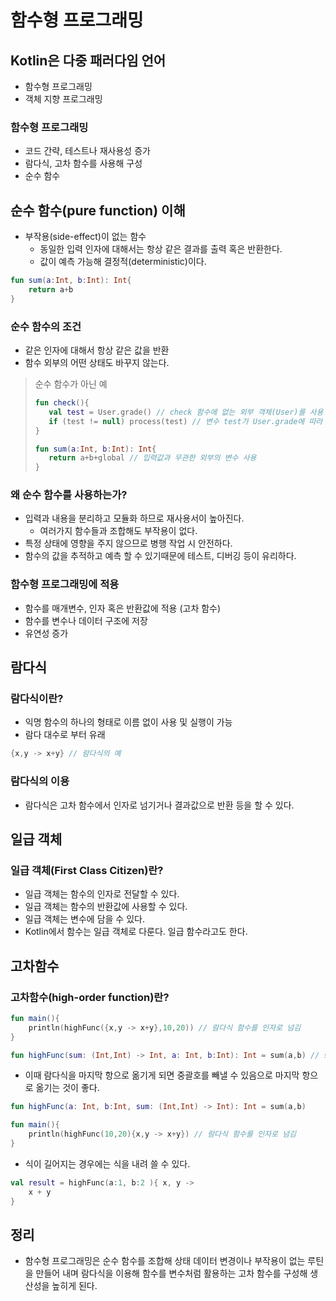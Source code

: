 # 함수형 프로그래밍

## Kotlin은 다중 패러다임 언어

* 함수형 프로그래밍
* 객체 지향 프로그래밍

### 함수형 프로그래밍

* 코드 간략, 테스트나 재사용성 증가
* 람다식, 고차 함수를 사용해 구성
* 순수 함수

## 순수 함수(pure function) 이해

* 부작용(side-effect)이 없는 함수
    * 동일한 입력 인자에 대해서는 항상 같은 결과를 출력 혹은 반환한다.
    * 값이 예측 가능해 결정적(deterministic)이다.

```kotlin
fun sum(a:Int, b:Int): Int{
    return a+b
}
```

### 순수 함수의 조건

* 같은 인자에 대해서 항상 같은 값을 반환
* 함수 외부의 어떤 상태도 바꾸지 않는다.

>순수 함수가 아닌 예
>```kotlin
>fun check(){
>    val test = User.grade() // check 함수에 없는 외부 객체(User)를 사용
>    if (test != null) process(test) // 변수 test가 User.grade에 따라 달라짐
>}
>```
>```kotlin
>fun sum(a:Int, b:Int): Int{
>    return a+b+global // 입력값과 무관한 외부의 변수 사용
>}
>```

### 왜 순수 함수를 사용하는가?

* 입력과 내용을 분리하고 모듈화 하므로 재사용서이 높아진다.
    * 여러가지 함수들과 조합해도 부작용이 없다.
* 특정 상태에 영향을 주지 않으므로 병행 작업 시 안전하다.
* 함수의 값을 추적하고 예측 할 수 있기때문에 테스트, 디버깅 등이 유리하다.

### 함수형 프로그래밍에 적용

* 함수를 매개변수, 인자 혹은 반환값에 적용 (고차 함수)
* 함수를 변수나 데이터 구조에 저장
* 유연성 증가

## 람다식

### 람다식이란?

* 익명 함수의 하나의 형태로 이름 없이 사용 및 실행이 가능
* 람다 대수로 부터 유래
```kotlin
{x,y -> x+y} // 람다식의 예
```

### 람다식의 이용

* 람다식은 고차 함수에서 인자로 넘기거나 결과값으로 반환 등을 할 수 있다.

## 일급 객체

### 일급 객체(First Class Citizen)란?

* 일급 객체는 함수의 인자로 전달할 수 있다.
* 일급 객체는 함수의 반환값에 사용할 수 있다.
* 일급 객체는 변수에 담을 수 있다.
* Kotlin에서 함수는 일급 객체로 다룬다. 일급 함수라고도 한다.

## 고차함수

### 고차함수(high-order function)란?

```kotlin
fun main(){
    println(highFunc({x,y -> x+y},10,20)) // 람다식 함수를 인자로 넘김
}

fun highFunc(sum: (Int,Int) -> Int, a: Int, b:Int): Int = sum(a,b) // sum은 처음 받은 람다식 매개변수
```

* 이때 람다식을 마지막 항으로 옮기게 되면 중괄호를 빼낼 수 있음으로 마지막 항으로 옮기는 것이 좋다.

```kotlin
fun highFunc(a: Int, b:Int, sum: (Int,Int) -> Int): Int = sum(a,b)

fun main(){
    println(highFunc(10,20){x,y -> x+y}) // 람다식 함수를 인자로 넘김
}
```

* 식이 길어지는 경우에는 식을 내려 쓸 수 있다.
```kotlin
val result = highFunc(a:1, b:2 ){ x, y ->
    x + y
}
```

## 정리
* 함수형 프로그래밍은 순수 함수를 조합해 상태 데이터 변경이나 부작용이 없는 루틴을 만들어 내며 람다식을 이용해 함수를 변수처럼 활용하는 고차 함수를 구성해 생산성을 높히게 된다.